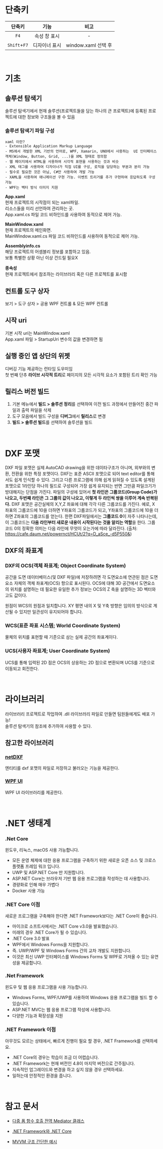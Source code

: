 # 단축키

|    단축키    |     기능      |        비고         |
| :----------: | :-----------: | :-----------------: |
|     `F4`     | 속성 창 표시  |          -          |
| `Shift`+`F7` | 디자이너 표시 | window.xaml 선택 후 |

<br>

# 기초

## 솔루션 탐색기

솔루션 탐색기에서 현재 솔루션(프로젝트들을 담는 하나의 큰 프로젝트)에 등록된 프로젝트에 대한 정보와 구조들을 볼 수 있음

### 솔루션 탐색기 파일 구성

```
xaml 이란?
- Extensible Application Markup Language
- MS에서 개발한 XML 기반의 언어로, WPF, Xamarin, UNO에서 사용하는  UI 인터페이스 객체(Window, Button, Grid, ...)을 XML 형태로 정의함
- 웹 페이지에서 HTML을 사용하여 시각적 표현을 사용하는 것과 비슷
- XML 태그를 사용하여 디자이너가 직접 UI를 구성, 로직을 담당하는 부분과 분리 가능
- 필수로 필요한 것은 아님, C#만 사용하여 개발 가능
- XAML을 사용하여 애니메이션 구현 가능. 이벤트 트리거를 추가 구현하여 응답하도록 구성 가능
- WPF는 벡터 방식 이미지 지원
```

**App.xaml**<br>
현재 프로젝트의 시작점이 되는 xaml파일.<br>
리소스들을 미리 선언하여 관리하는 곳.<br>
App.xaml.cs 파일 코드 비하인드를 사용하여 동적으로 제어 가능.

**MainWindow.xaml**<br>
현재 프로젝트의 메인화면.<br>
MainWindow.xaml.cs 파일 코드 비하인드를 사용하여 동적으로 제어 가능.<br>

**Assemblyinfo.cs**<br>
해당 프로젝트의 어셈블리 정보를 포함하고 있음.<br>
보통 특별한 상황 아닌 이상 건드릴 필요X<br>

**종속성**<br>
현재 프로젝트에서 참조하는 라이브러리 혹은 다른 프로젝트를 표시함

## 컨트롤 도구 상자

보기 > 도구 상자 > 공용 WPF 컨트롤 & 모든 WPF 컨트롤

## 시작 uri

기본 시작 uri는 MainWindow.xaml<br>
App.xaml 파일 > StartupUri 변수의 값을 변경하면 됨

## 실행 중인 앱 상단의 위젯

디버깅 기능 제공하는 런타임 도우미임<br>
첫 번째 단추 **라이브 시각적 트리**로 페이지의 모든 시각적 요소가 포함된 트리 확인 가능

## 릴리스 버전 빌드

1. 기본 메뉴에서 **빌드 > 솔루션 정리**를 선택하여 이전 빌드 과정에서 만들어진 중간 파일과 출력 파일을 삭제
2. 도구 모음에서 빌드 구성을 **디버그**에서 **릴리스**로 변경
3. **빌드 > 솔루션 빌드**를 선택하여 솔루션을 빌드

<br>

# DXF 포맷

DXF 파일 포맷은 실제 AutoCAD drawing을 위한 데이타구조가 아니며, 외부와의 변환, 전환을 위한 특정 포맷이다. DXF는 표준 ASCII 포맷으로 되어 text editor를 통해서도 쉽게 인식할 수 있다. 그리고 다른 프로그램에 의해 쉽게 읽혀질 수 있도록 설계된 포맷으로 1라인당 하나의 필드로 구성되어 가장 쉽게 유지되는 반면 그만큼 파일크기가 방대해지는 단점을 가진다. 파일의 구성에 있어서 **첫 라인은 그룹코드(Group Code)가 나오고, 두번째 라인은 그 그룹의 값이 나오고, 이렇게 두 라인씩 쌍을 이루어 계속 반복된다.**
DXF 포맷은 공간실체의 X,Y,Z 좌표에 대해 각각 다른 그룹코드를 가진다. 예로, X좌표의 그룹코드에 10을 더하면 Y좌표의 그룹코드가 되고, Y좌표의 그룹코드에 10을 더하면 Z좌표의 그룹코드를 얻는다. 한편 DXF파일에서는 **그룹코드 0**이 자주 나타나는데, 이 그룹코드는 **다음 라인부터 새로운 내용이 시작된다는 것을 알리는 역할**을 한다. 그룹코드 0의 정확한 의미는 다음 라인에 무엇이 오는가에 따라 달라진다.
(출처: https://cafe.daum.net/powernct/HCUt/2?q=D_aSce_-d5P550&)

## DXF의 좌표계

### DXF의 OCS(객체 좌표계; Object Coordinate System)

공간을 도면 데이터베이스(및 DXF 파일)에 저장하려면 각 도면요소에 연관된 점은 도면요소 자체의 객체 좌표계(OCS) 항으로 표시된다. OCS에 대해 3D 공간에서 도면요소의 위치를 설명하는 데 필요한 유일한 추가 정보는 OCS의 Z 축을 설명하는 3D 벡터와 고도 값이다.

원점이 WCS의 원점과 일치합니다.
XY 평면 내의 X 및 Y축 방향은 임의의 방식으로 계산될 수 있지만 일관성이 유지되어야 합니다.

### WCS(표준 좌표 시스템; World Coordinate System)

물체의 위치를 표현할 때 기준으로 삼는 실제 공간의 좌표계이다.

### UCS(사용자 좌표계; User Coordinate System)

UCS를 통해 입력된 2D 점은 OCS의 상응하는 2D 점으로 변환되며 UCS를 기준으로 이동되고 회전한다.

<br>

# 라이브러리

라이브러리 프로젝트로 작업하여 .dll 라이브러리 파일로 만들면 팀원들에게도 배포 가능! <br>
솔루션 탐색기의 참조에 추가하여 사용할 수 있다.

## 참고한 라이브러리

### [netDXF](https://github.com/haplokuon/netDxf/tree/master)

엔티티를 dxf 포맷의 파일로 저장하고 불러오는 기능을 제공한다.<br>

### [WPF UI](https://github.com/lepoco/wpfui)

WPF UI 라이브러리를 제공한다.

<br>

# .NET 생태계

### .Net Core

윈도우, 리눅스, macOS 사용 가능합니다.

- 모든 운영 체제에 대한 응용 프로그램을 구축하기 위한 새로운 오픈 소스 및 크로스 플랫폼 프레임 워크 입니다.
- UWP 및 ASP.NET Core 만 지원합니다.
- ASP.NET Core는 브라우저 기반 웹 응용 프로그램을 작성하는 데 사용합니다.
- 경량화로 인해 매우 가볍다
- Docker 사용 가능

### .NET Core 이점

새로운 프로그램을 구축해야 한다면 .NET Framework보다는 .NET Core이 좋습니다.

- 마이크로 소프트사에서는 .NET Core v3.0을 발표했습니다.
- 미래의 경우 .NET Core가 될 수 있습니다.
- .NET Core 3.0 발표
- WPF에서 Windows Forms을 지원합니다.
- 즉. UWP/WPF 및 Windows Forms 간의 교차 개발도 지원합니다.
- 이것은 최신 UWP 인터페이스를 Windows Forms 및 WPF로 가져올 수 있는 유연성을 제공합니다.

### .Net Framework

윈도우 및 웹 응용 프로그램을 사용 가능합니다.

- Windows Forms, WPF/UWP를 사용하여 Windows 응용 프로그램을 빌드 할 수 있습니다.
- ASP.NET MVC는 웹 응용 프로그램 작성에 사용합니다.
- 다양한 기능과 확장성을 지원

### .NET Framework 이점

아무것도 모르는 상태에서, 빠르게 진행이 필요 할 경우, .NET Framework를 선택하세요.

- .NET Core의 경우는 학습이 조금 더 어렵습니다.
- .NET Framework는 현재 버전인 4.8이 마지막 버전으로 간주됩니다.
- 지속적인 업그레이드와 변경을 하고 싶지 않을 경우 선택하세요.
- 일하는데 안정적인 환경을 줍니다.

<br>

# 참고 문서

- [다중 폼 함수 호출 전역 Mediator 클래스](https://blog.naver.com/goldrushing/221663952698)

- [.NET Framework와 .NET Core](https://digiconfactory.tistory.com/entry/%EB%8B%B7%EB%84%B7WPF-%EA%B0%9C%EC%9A%94)

- [MVVM 구조 간단한 예시](https://frozenpond.tistory.com/53)
